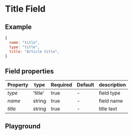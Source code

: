 
# Title Field

## Example
```jsx
{
  name: "title",
  type: "title",
  title: "Article title",
}
```

## Field properties

| Property     | type           | Required | Default | description |
| ------------ | -------------- | -------- | ------- | ----------- |
| *type*       | 'title'        | true     | -       | field type  |
| *name*       | string         | true     | -       | field name  |
| *title*      | string         | true     | -       | title text  |

## Playground
